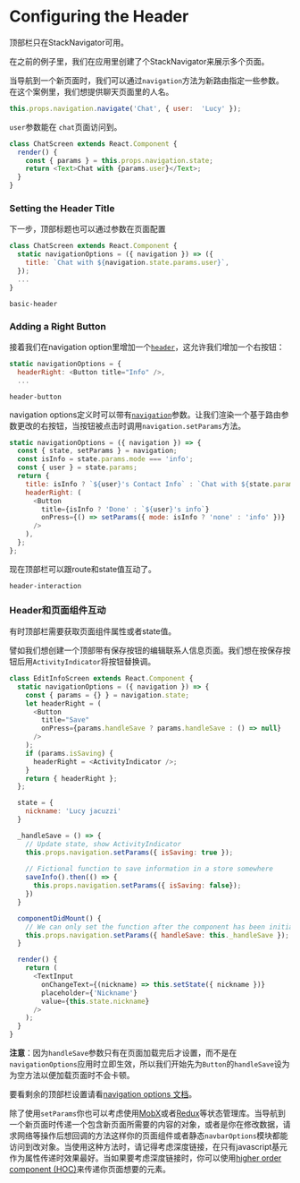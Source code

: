 # Configuring the Header

顶部栏只在StackNavigator可用。

在之前的例子里，我们在应用里创建了个StackNavigator来展示多个页面。


当导航到一个新页面时，我们可以通过`navigation`方法为新路由指定一些参数。在这个案例里，我们想提供聊天页面里的人名。

```js
this.props.navigation.navigate('Chat', { user:  'Lucy' });
```
`user`参数能在 `chat`页面访问到。

```js
class ChatScreen extends React.Component {
  render() {
    const { params } = this.props.navigation.state;
    return <Text>Chat with {params.user}</Text>;
  }
}
```

### Setting the Header Title

下一步，顶部标题也可以通过参数在页面配置

```js
class ChatScreen extends React.Component {
  static navigationOptions = ({ navigation }) => ({
    title: `Chat with ${navigation.state.params.user}`,
  });
  ...
}
```

```phone-example
basic-header
```


### Adding a Right Button

接着我们在navigation option里增加一个[`header`](/docs/navigators/navigation-options#Stack-Navigation-Options)，这允许我们增加一个右按钮：

```js
static navigationOptions = {
  headerRight: <Button title="Info" />,
  ...
```

```phone-example
header-button
```

navigation options定义时可以带有[`navigation`](/docs/navigators/navigation-prop)参数。让我们渲染一个基于路由参数更改的右按钮，当按钮被点击时调用`navigation.setParams`方法。

```js
static navigationOptions = ({ navigation }) => {
  const { state, setParams } = navigation;
  const isInfo = state.params.mode === 'info';
  const { user } = state.params;
  return {
    title: isInfo ? `${user}'s Contact Info` : `Chat with ${state.params.user}`,
    headerRight: (
      <Button
        title={isInfo ? 'Done' : `${user}'s info`}
        onPress={() => setParams({ mode: isInfo ? 'none' : 'info' })}
      />
    ),
  };
};
```

现在顶部栏可以跟route和state值互动了。

```phone-example
header-interaction
```

### Header和页面组件互动

有时顶部栏需要获取页面组件属性或者state值。

譬如我们想创建一个顶部带有保存按钮的编辑联系人信息页面。我们想在按保存按钮后用`ActivityIndicator`将按钮替换调。

```js
class EditInfoScreen extends React.Component {
  static navigationOptions = ({ navigation }) => {
    const { params = {} } = navigation.state;
    let headerRight = (
      <Button
        title="Save"
        onPress={params.handleSave ? params.handleSave : () => null}
      />
    );
    if (params.isSaving) {
      headerRight = <ActivityIndicator />;
    }
    return { headerRight };
  };

  state = {
    nickname: 'Lucy jacuzzi'
  }

  _handleSave = () => {
    // Update state, show ActivityIndicator
    this.props.navigation.setParams({ isSaving: true });
    
    // Fictional function to save information in a store somewhere
    saveInfo().then(() => {
      this.props.navigation.setParams({ isSaving: false});
    })
  }

  componentDidMount() {
    // We can only set the function after the component has been initialized
    this.props.navigation.setParams({ handleSave: this._handleSave });
  }

  render() {
    return (
      <TextInput
        onChangeText={(nickname) => this.setState({ nickname })}
        placeholder={'Nickname'}
        value={this.state.nickname}
      />
    );
  }
}
```
**注意**：因为`handleSave`参数只有在页面加载完后才设置，而不是在`navigationOptions`应用时立即生效，所以我们开始先为`Button`的`handleSave`设为为空方法以便加载页面时不会卡顿。

要看剩余的顶部栏设置请看[navigation options 文档](/docs/navigators/navigation-options#Stack-Navigation-Options)。

除了使用`setParams`你也可以考虑使用[MobX](https://github.com/mobxjs/mobx)或者[Redux](https://github.com/reactjs/redux)等状态管理库。当导航到一个新页面时传递一个包含新页面所需要的内容的对象，或者是你在修改数据，请求网络等操作后想回调的方法这样你的页面组件或者静态`navbarOptions`模块都能访问到改对象。当使用这种方法时，请记得考虑深度链接，在只有javascript基元作为属性传递时效果最好。当如果要考虑深度链接时，你可以使用[higher order component (HOC)](https://reactjs.org/docs/higher-order-components.html)来传递你页面想要的元素。
